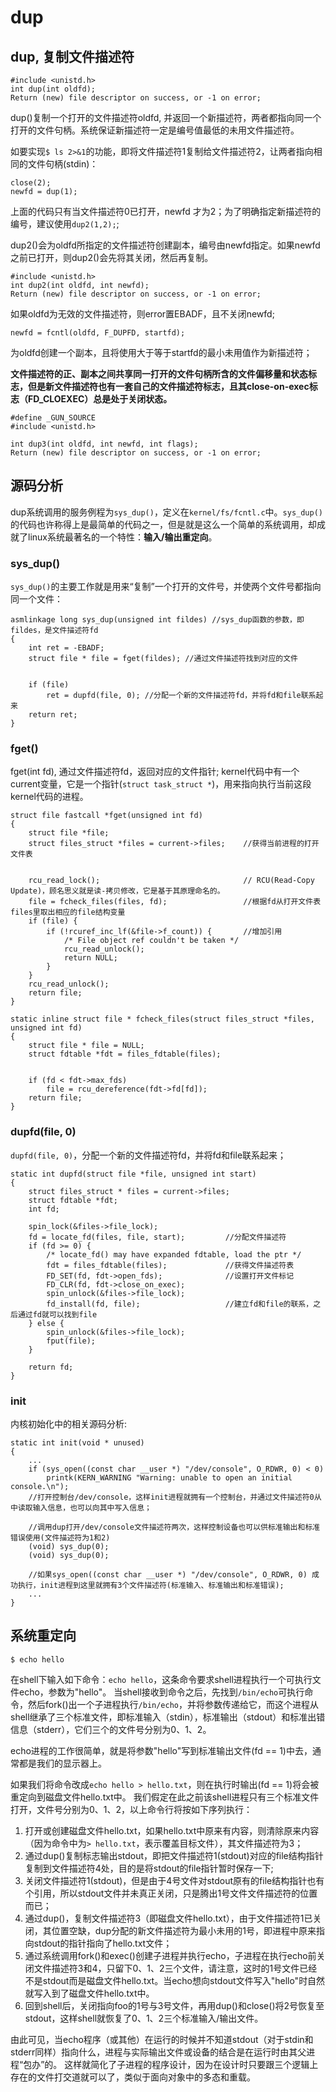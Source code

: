 dup
====

## dup, 复制文件描述符

    #include <unistd.h>
    int dup(int oldfd);
    Return (new) file descriptor on success, or -1 on error;

dup()复制一个打开的文件描述符oldfd, 并返回一个新描述符，两者都指向同一个打开的文件句柄。系统保证新描述符一定是编号值最低的未用文件描述符。

如要实现`$ ls 2>&1`的功能，即将文件描述符1复制给文件描述符2，让两者指向相同的文件句柄(stdin)：

    close(2);
    newfd = dup(1);

上面的代码只有当文件描述符0已打开，newfd 才为2；为了明确指定新描述符的编号，建议使用`dup2(1,2);`;

dup2()会为oldfd所指定的文件描述符创建副本，编号由newfd指定。如果newfd之前已打开，则dup2()会先将其关闭，然后再复制。

    #include <unistd.h>
    int dup2(int oldfd, int newfd);
    Return (new) file descriptor on success, or -1 on error;

如果oldfd为无效的文件描述符，则error置EBADF，且不关闭newfd;

    newfd = fcntl(oldfd, F_DUPFD, startfd);

为oldfd创建一个副本，且将使用大于等于startfd的最小未用值作为新描述符；

**文件描述符的正、副本之间共享同一打开的文件句柄所含的文件偏移量和状态标志，但是新文件描述符也有一套自己的文件描述符标志，且其close-on-exec标志（FD_CLOEXEC）总是处于关闭状态。**

    #define _GUN_SOURCE
    #include <unistd.h>

    int dup3(int oldfd, int newfd, int flags);
    Return (new) file descriptor on success, or -1 on error;

## 源码分析

dup系统调用的服务例程为`sys_dup()`，定义在`kernel/fs/fcntl.c`中。`sys_dup()`的代码也许称得上是最简单的代码之一，但是就是这么一个简单的系统调用，却成就了linux系统最著名的一个特性：**输入/输出重定向**。

### sys_dup()
`sys_dup()`的主要工作就是用来“复制”一个打开的文件号，并使两个文件号都指向同一个文件：

    asmlinkage long sys_dup(unsigned int fildes) //sys_dup函数的参数，即fildes，是文件描述符fd
    {
        int ret = -EBADF;
        struct file * file = fget(fildes); //通过文件描述符找到对应的文件


        if (file)
            ret = dupfd(file, 0); //分配一个新的文件描述符fd，并将fd和file联系起来
        return ret;
    }
### fget()

fget(int fd), 通过文件描述符fd，返回对应的文件指针;
kernel代码中有一个current变量，它是一个指针(`struct task_struct *`)，用来指向执行当前这段kernel代码的进程。

    struct file fastcall *fget(unsigned int fd)
    {
        struct file *file;
        struct files_struct *files = current->files;    //获得当前进程的打开文件表


        rcu_read_lock();                                // RCU(Read-Copy Update)，顾名思义就是读-拷贝修改，它是基于其原理命名的。
        file = fcheck_files(files, fd);                 //根据fd从打开文件表files里取出相应的file结构变量
        if (file) {
            if (!rcuref_inc_lf(&file->f_count)) {       //增加引用
                /* File object ref couldn't be taken */
                rcu_read_unlock();
                return NULL;
            }
        }
        rcu_read_unlock();
        return file;
    }

    static inline struct file * fcheck_files(struct files_struct *files, unsigned int fd)
    {
        struct file * file = NULL;
        struct fdtable *fdt = files_fdtable(files);


        if (fd < fdt->max_fds)
            file = rcu_dereference(fdt->fd[fd]);
        return file;
    }

### dupfd(file, 0)

`dupfd(file, 0)`，分配一个新的文件描述符fd，并将fd和file联系起来；

    static int dupfd(struct file *file, unsigned int start)
    {
        struct files_struct * files = current->files;
        struct fdtable *fdt;
        int fd;

        spin_lock(&files->file_lock);
        fd = locate_fd(files, file, start);         //分配文件描述符
        if (fd >= 0) {
            /* locate_fd() may have expanded fdtable, load the ptr */
            fdt = files_fdtable(files);             //获得文件描述符表
            FD_SET(fd, fdt->open_fds);              //设置打开文件标记
            FD_CLR(fd, fdt->close_on_exec);
            spin_unlock(&files->file_lock);
            fd_install(fd, file);                   //建立fd和file的联系，之后通过fd就可以找到file
        } else {
            spin_unlock(&files->file_lock);
            fput(file);
        }

        return fd;
    }

### init

内核初始化中的相关源码分析:

    static int init(void * unused)
    {
        ...
        if (sys_open((const char __user *) "/dev/console", O_RDWR, 0) < 0)
            printk(KERN_WARNING "Warning: unable to open an initial console.\n");
        //打开控制台/dev/console，这样init进程就拥有一个控制台，并通过文件描述符0从中读取输入信息，也可以向其中写入信息；

        //调用dup打开/dev/console文件描述符两次，这样控制设备也可以供标准输出和标准错误使用(文件描述符为1和2)
        (void) sys_dup(0);
        (void) sys_dup(0);

        //如果sys_open((const char __user *) "/dev/console", O_RDWR, 0) 成功执行，init进程到这里就拥有3个文件描述符(标准输入、标准输出和标准错误);
        ...
    }
## 系统重定向

    $ echo hello

在shell下输入如下命令：`echo hello`，这条命令要求shell进程执行一个可执行文件echo，参数为"hello"。
当shell接收到命令之后，先找到`/bin/echo`可执行命令，然后fork()出一个子进程执行`/bin/echo`，并将参数传递给它，而这个进程从shell继承了三个标准文件，即标准输入（stdin），标准输出（stdout）和标准出错信息（stderr），它们三个的文件号分别为0、1、2。

echo进程的工作很简单，就是将参数"hello"写到标准输出文件(fd == 1)中去，通常都是我们的显示器上。

如果我们将命令改成`echo hello > hello.txt`，则在执行时输出(fd == 1)将会被重定向到磁盘文件hello.txt中。
我们假定在此之前该shell进程只有三个标准文件打开，文件号分别为0、1、2，以上命令行将按如下序列执行：

1. 打开或创建磁盘文件hello.txt，如果hello.txt中原来有内容，则清除原来内容（因为命令中为`> hello.txt`，表示覆盖目标文件），其文件描述符为3；
2. 通过dup()复制标志输出stdout，即把文件描述符1(stdout)对应的file结构指针复制到文件描述符4处，目的是将stdout的file指针暂时保存一下;
3. 关闭文件描述符1(stdout)，但是由于4号文件对stdout原有的file结构指针也有个引用，所以stdout文件并未真正关闭，只是腾出1号文件文件描述符的位置而已；
4. 通过dup()，复制文件描述符3（即磁盘文件hello.txt），由于文件描述符1已关闭，其位置空缺，dup分配的新文件描述符为最小未用的1号，即进程中原来指向stdout的指针指向了hello.txt文件；
5. 通过系统调用fork()和exec()创建子进程并执行echo，子进程在执行echo前关闭文件描述符3和4，只留下0、1、2三个文件，请注意，这时的1号文件已经不是stdout而是磁盘文件hello.txt。当echo想向stdout文件写入"hello"时自然就写入到了磁盘文件hello.txt中。
6. 回到shell后，关闭指向foo的1号与3号文件，再用dup()和close()将2号恢复至stdout，这样shell就恢复了0、1、2三个标准输入/输出文件。

由此可见，当echo程序（或其他）在运行的时候并不知道stdout（对于stdin和stderr同样）指向什么，进程与实际输出文件或设备的结合是在运行时由其父进程“包办”的。
这样就简化了子进程的程序设计，因为在设计时只要跟三个逻辑上存在的文件打交道就可以了，类似于面向对象中的多态和重载。
